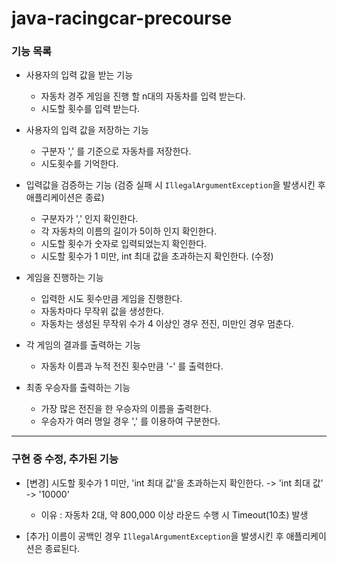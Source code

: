 # java-racingcar-precourse

### 기능 목록

- 사용자의 입력 값을 받는 기능
  - 자동차 경주 게임을 진행 할 n대의 자동차를 입력 받는다.
  - 시도할 횟수를 입력 받는다.


- 사용자의 입력 값을 저장하는 기능
  - 구분자 ',' 를 기준으로 자동차를 저장한다.
  - 시도횟수를 기억한다.


- 입력값을 검증하는 기능 (검증 실패 시 `IllegalArgumentException`을 발생시킨 후 애플리케이션은 종료)
  - 구분자가 ',' 인지 확인한다.
  - 각 자동차의 이름의 길이가 5이하 인지 확인한다.
  - 시도할 횟수가 숫자로 입력되었는지 확인한다.
  - 시도할 횟수가 1 미만, int 최대 값을 초과하는지 확인한다. (수정)


- 게임을 진행하는 기능
  - 입력한 시도 횟수만큼 게임을 진행한다.
  - 자동차마다 무작위 값을 생성한다.
  - 자동차는 생성된 무작위 수가 4 이상인 경우 전진, 미만인 경우 멈춘다.


- 각 게임의 결과를 출력하는 기능
  - 자동차 이름과 누적 전진 횟수만큼 '-' 를 출력한다.


- 최종 우승자를 출력하는 기능
  - 가장 많은 전진을 한 우승자의 이름을 출력한다.
  - 우승자가 여러 명일 경우 ',' 를 이용하여 구분한다.

---

### 구현 중 수정, 추가된 기능
- [변경] 시도할 횟수가 1 미만, 'int 최대 값'을 초과하는지 확인한다. -> 'int 최대 값' -> '10000'
  - 이유 : 자동차 2대, 약 800,000 이상 라운드 수행 시 Timeout(10초) 발생 

- [추가] 이름이 공백인 경우 `IllegalArgumentException`을 발생시킨 후 애플리케이션은 종료된다.